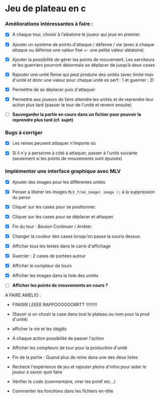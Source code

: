 # Jeu de plateau en c

### Améliorations intéressantes à faire :

- [x] A chaque tour, choisir à l’aléatoire le joueur qui joue en premier.
- [x] Ajouter un système de points d'attaque / défense / vie (avec à chaque attaque ou défense une valeur fixe +- une petite valeur aléatoire)
- [x] Ajouter la possibilité de gérer les points de mouvement. Les serviteurs et les guerriers pourront désormais se déplacer de jusqu’à deux cases
- [x] Rajouter une unité Reine qui peut produire des unités (avec limite max d'unité et donc une valeur pour chaque unité ex serf : 1 et guerrier : 2)
- [x] Permettre de se déplacer puis d'attaquer
- [x] Permettre aux joueurs de faire attendre les unités et de reprendre leur action plus tard (passer le tour de l'unité et revenir ensuite)
- [ ] **Sauvegarder la partie en cours dans un fichier pour pouvoir la reprendre plus tard (cf. sujet)**


### Bugs à corriger
- [x] Les reines peuvent attaquer n'importe où
- [x] Si il n'y a personne à côté à attaquer, passer à l'unité suivante (seulement si les points de mouvements sont épuisés)


### Implémenter une interface graphique avec MLV
- [x] Ajouter des images pour les différentes unités
- [x] Penser à libérer les images `MLV_free_image( image );` à la suppression du perso
- [x] Cliquer sur les cases pour se positionner.
- [x] Cliquer sur les cases pour se déplacer et attaquer.
- [x] Fin du tour : Bouton Continuer / Arrêter.
- [x] Changer la couleur des cases lorsqu'on passe la souris dessus.
- [x] Afficher tous les textes dans le carré d'affichage
- [x] Guerrier : 2 cases de portées autour
- [x] Afficher le compteur de tours
- [x] Afficher les images dans la liste des unités
- [ ] **Afficher les points de mouvements en cours ?**


A FAIRE AMELIO : 
- FINIIIIIR LEEEE RAPPOOOOOORRTT !!!!!!!!!
- (Savoir si on chosit la case dans tout le plateau ou nom pour la prod d'unité)
- afficher la vie et les dégâts
- A chaque action possibilité de passer l'action
- Afficher les compteurs de tour pour la production d'unité
- Fin de la partie : Quand plus de reine dans une des deux listes

- Recheck l'expérience de jeu et rajouter pleins d'infos pour aider le joueur à savoir quoi faire

- Vérifier le code (commentaire, virer les printf etc...)

- Commenter les fonctions dans les fichiers en-tête